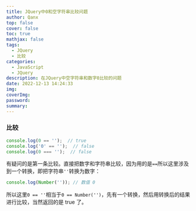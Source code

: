 ```yaml
---
title: JQuery中0和空字符串比较问题
author: Qanx
top: false
cover: false
toc: true
mathjax: false
tags:
  - JQuery
  - 比较
categories:
  - JavaScript
  - JQuery
description: 在JQuery中空字符串和数字0比较的问题
date: 2022-12-13 14:24:33
img:
coverImg:
password:
summary:
---
```


### 比较
```js
console.log(0 == '');  // true
console.log('0' == '');  // false
console.log(0 === '');  // false
```
有疑问的是第一条比较。直接把数字和字符串比较，因为用的是`==`所以这里涉及到一个转换，即把字符串`''`转换为数字：
```js
console.log(Number('')); // 数值 0
```
所以这里`0 == ''`相当于`0 == Number('')`，先有一个转换，然后用转换后的结果进行比较，当然返回的是 true 了。